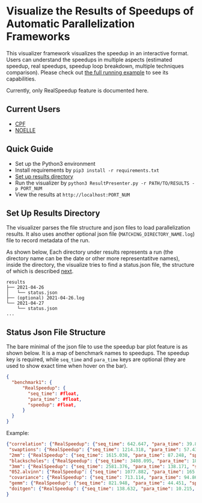 # Visualize the Results of Speedups of Automatic Parallelization Frameworks

This visualizer framework visualizes the speedup in an interactive format.
Users can understand the speedups in multiple aspects (estimated speedup, real
speedups, speedup loop breakdown, multiple techniques comparison).  Please
check out [the full running example](http://13.58.206.207:8050) to see its
capabilities.

Currently, only RealSpeedup feature is documented here.

## Current Users

- [CPF](https://github.com/PrincetonUniversity/cpf)
- [NOELLE](https://github.com/scampanoni/noelle)

## Quick Guide 

- Set up the Python3 environment
- Install requirements by `pip3 install -r requirements.txt`
- [Set up results directory](#set-up-results-directory)
- Run the visualizer by `python3 ResultPresenter.py -r PATH/TO/RESULTS -p PORT_NUM`
- View the results at `http://localhost:PORT_NUM`

## Set Up Results Directory

The visualizer parses the file structure and json files to load parallelization
results.  It also uses another optional json file
(`MATCHING_DIRECTORY_NAME.log`) file to record metadata of the run.

As shown below, Each directory under results represents a run (the directory
name can be the date or other more representatitve names), inside the
directory, the visualize tries to find a status.json file, the structure of
which is described [next](#status-json-file-structure).

```
results
├── 2021-04-26
│   └── status.json
├── (optional) 2021-04-26.log
└── 2021-04-27
    └── status.json
...
```

## Status Json File Structure 

The bare minimal of the json file to use the speedup bar plot feature is as
shown below. It is a map of benchmark names to speedups.  The speedup key is
required, while `seq_time` and `para_time` keys are optional (they are used to
show exact time when hover on the bar).

```json
{
  "benchmark1": {
      "RealSpeedup": {
        "seq_time": #float,
        "para_time": #float,
        "speedup": #float,
      }
  }
}
```

Example: 

``` json
{"correlation": {"RealSpeedup": {"seq_time": 642.647, "para_time": 39.847, "speedup": 16.13}},
 "swaptions": {"RealSpeedup": {"seq_time": 1214.318, "para_time": 57.434, "speedup": 21.14}},
 "2mm": {"RealSpeedup": {"seq_time": 1615.038, "para_time": 87.248, "speedup": 18.51}},
 "blackscholes": {"RealSpeedup": {"seq_time": 3408.095, "para_time": 185.741, "speedup": 18.35}},
 "3mm": {"RealSpeedup": {"seq_time": 2581.376, "para_time": 138.171, "speedup": 18.68}},
 "052.alvinn": {"RealSpeedup": {"seq_time": 1077.882, "para_time": 165.555, "speedup": 6.51}},
 "covariance": {"RealSpeedup": {"seq_time": 713.114, "para_time": 94.867, "speedup": 7.52}},
 "gemm": {"RealSpeedup": {"seq_time": 821.948, "para_time": 44.451, "speedup": 18.49}},
 "doitgen": {"RealSpeedup": {"seq_time": 138.632, "para_time": 10.215, "speedup": 13.57}}
} 
```

